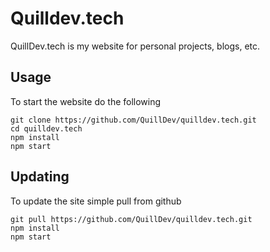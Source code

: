 # Quilldev.tech
QuillDev.tech is my website for personal projects, blogs, etc.

## Usage
To start the website do the following

```text
git clone https://github.com/QuillDev/quilldev.tech.git
cd quilldev.tech
npm install
npm start
```

## Updating
To update the site simple pull from github
```text
git pull https://github.com/QuillDev/quilldev.tech.git
npm install
npm start
```
